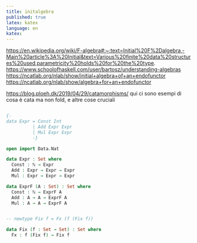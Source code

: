 ```yaml
---
title: initalgebra
published: true
latex: katex
language: en
katex:
---
```



https://en.wikipedia.org/wiki/F-algebra#:~:text=Initial%20F%2Dalgebra,-Main%20article%3A%20Initial&text=Various%20finite%20data%20structures%20used,parametricity%20holds%20for%20the%20type.
https://www.schoolofhaskell.com/user/bartosz/understanding-algebras
https://ncatlab.org/nlab/show/initial+algebra+of+an+endofunctor
https://ncatlab.org/nlab/show/algebra+for+an+endofunctor

https://blog.ploeh.dk/2019/04/29/catamorphisms/
qui ci sono esempi di cosa è cata ma non fold, e altre cose cruciali


```agda

{-
data Expr = Const Int
          | Add Expr Expr
          | Mul Expr Expr
          -}

open import Data.Nat

data Expr : Set where
  Const : ℕ → Expr
  Add : Expr → Expr → Expr
  Mul : Expr → Expr → Expr

data ExprF (A : Set) : Set where
  Const : ℕ → ExprF A
  Add : A → A → ExprF A
  Mul : A → A → ExprF A


-- newtype Fix f = Fx (f (Fix f))

data Fix (f : Set → Set) : Set where
  Fx : f (Fix f) → Fix f





```
